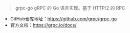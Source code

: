 > grpc-go gRPC 的 Go 语言实现。基于 HTTP/2 的 RPC

- GitHub仓库地址：https://github.com/grpc/grpc-go
- 官方文档：https://grpc.io/docs/